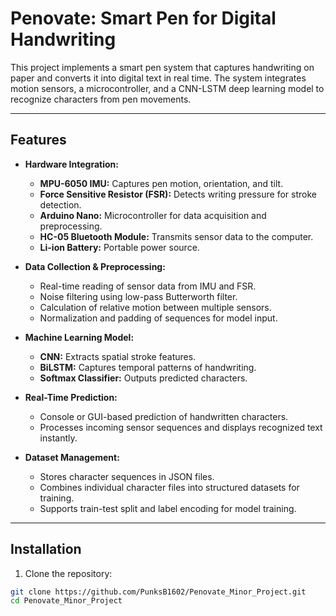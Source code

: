 # Penovate: Smart Pen for Digital Handwriting

This project implements a smart pen system that captures handwriting on paper and converts it into digital text in real time. The system integrates motion sensors, a microcontroller, and a CNN-LSTM deep learning model to recognize characters from pen movements.

---

## Features

- **Hardware Integration:**
  - **MPU-6050 IMU:** Captures pen motion, orientation, and tilt.
  - **Force Sensitive Resistor (FSR):** Detects writing pressure for stroke detection.
  - **Arduino Nano:** Microcontroller for data acquisition and preprocessing.
  - **HC-05 Bluetooth Module:** Transmits sensor data to the computer.
  - **Li-ion Battery:** Portable power source.

- **Data Collection & Preprocessing:**
  - Real-time reading of sensor data from IMU and FSR.
  - Noise filtering using low-pass Butterworth filter.
  - Calculation of relative motion between multiple sensors.
  - Normalization and padding of sequences for model input.

- **Machine Learning Model:**
  - **CNN:** Extracts spatial stroke features.
  - **BiLSTM:** Captures temporal patterns of handwriting.
  - **Softmax Classifier:** Outputs predicted characters.

- **Real-Time Prediction:**
  - Console or GUI-based prediction of handwritten characters.
  - Processes incoming sensor sequences and displays recognized text instantly.

- **Dataset Management:**
  - Stores character sequences in JSON files.
  - Combines individual character files into structured datasets for training.
  - Supports train-test split and label encoding for model training.

---

## Installation

1. Clone the repository:

```bash
git clone https://github.com/PunksB1602/Penovate_Minor_Project.git
cd Penovate_Minor_Project

